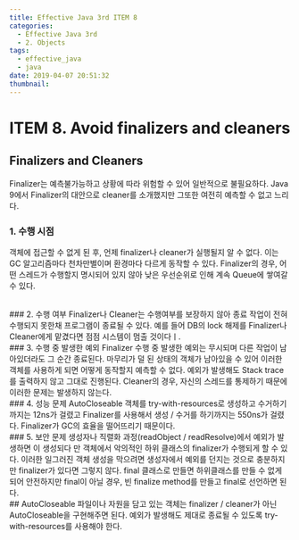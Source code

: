 ```yaml
---
title: Effective Java 3rd ITEM 8
categories:
  - Effective Java 3rd
  - 2. Objects
tags:
  - effective_java
  - java
date: 2019-04-07 20:51:32
thumbnail:
---
```


# ITEM 8. Avoid finalizers and cleaners
## Finalizers and Cleaners
Finalizer는 예측불가능하고 상황에 따라 위험할 수 있어 일반적으로 불필요하다. 
Java 9에서 Finalizer의 대안으로 cleaner를 소개했지만 그또한 여전히 예측할 수 없고 느리다.
### 1. 수행 시점
객체에 접근할 수 없게 된 후, 언제 finalizer나 cleaner가 실행될지 알 수 없다.
이는 GC 알고리즘마다 천차만별이며 환경마다 다르게 동작할 수 있다.
Finalizer의 경우, 어떤 스레드가 수행할지 명시되어 있지 않아 낮은 우선순위로 인해 계속 Queue에 쌓여갈 수 있다. 

<br/>
### 2. 수행 여부
Finalizer나 Cleaner는 수행여부를 보장하지 않아 종료 작업이 전혀 수행되지 못한채 프로그램이 종료될 수 있다. 
예를 들어 DB의 lock 해제를 Finalizer나 Cleaner에게 맡겼다면 점점 시스템이 멈출 것이다ㅣ.

<br/>
### 3. 수행 중 발생한 예외
Finalizer 수행 중 발생한 예외는 무시되며 다른 작업이 남아있더라도 그 순간 종료된다.
마무리가 덜 된 상태의 객체가 남아있을 수 있어 이러한 객체를 사용하게 되면 어떻게 동작할지 예측할 수 없다. 
예외가 발생해도 Stack trace를 출력하지 않고 그대로 진행된다. Cleaner의 경우, 자신의 스레드를 통제하기 때문에 이러한 문제는 발생하지 않는다.

<br/>
### 4. 성능 문제
AutoCloseable 객체를 try-with-resources로 생성하고 수거하기까지는 12ns가 걸렸고
Finalizer를 사용해서 생성 / 수거를 하기까지는 550ns가 걸렸다. Finalizer가 GC의 효율을 떨어뜨리기 때문이다.

<br/>
### 5. 보안 문제
생성자나 직렬화 과정(readObject / readResolve)에서 예외가 발생하면 이 생성되다 만 객체에서 악의적인 하위 클래스의 finalizer가 수행되게 할 수 있다.
이러한 일그러진 객체 생성을 막으려면 생성자에서 예외를 던지는 것으로 충분하지만 finalizer가 있다면 그렇지 않다.
final 클래스로 만들면 하위클래스를 만들 수 없게 되어 안전하지만 final이 아닐 경우, 빈 finalize method를 만들고 final로 선언하면 된다.

<br/>
## AutoCloseable
파일이나 자원을 담고 있는 객체는 finalizer / cleaner가 아닌 AutoCloseable을 구현해주면 된다.
예외가 발생해도 제대로 종료될 수 있도록 try-with-resources를 사용해야 한다.
